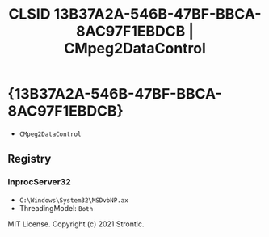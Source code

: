 ﻿---
title: "CLSID 13B37A2A-546B-47BF-BBCA-8AC97F1EBDCB | CMpeg2DataControl"
excerpt: What is COM-Object CLSID 13B37A2A-546B-47BF-BBCA-8AC97F1EBDCB?
---

# {13B37A2A-546B-47BF-BBCA-8AC97F1EBDCB}

* `CMpeg2DataControl`

## Registry


### InprocServer32

* `C:\Windows\System32\MSDvbNP.ax`
* ThreadingModel: `Both`

MIT License. Copyright (c) 2021 Strontic.


